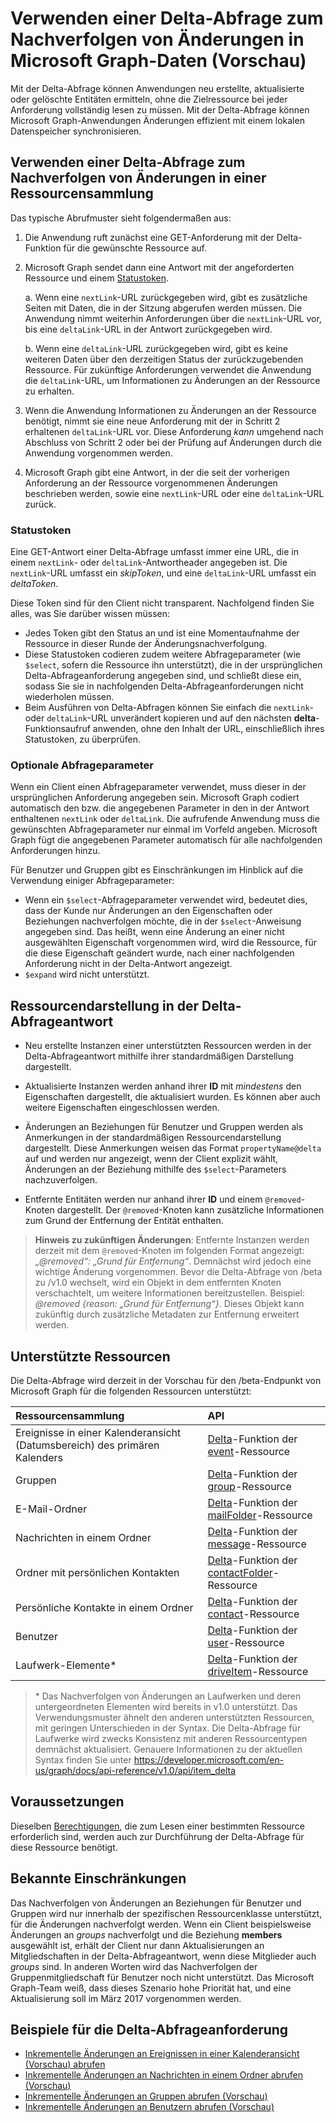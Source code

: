 #  <a name="use-delta-query-to-track-changes-in-microsoft-graph-data-preview"></a>Verwenden einer Delta-Abfrage zum Nachverfolgen von Änderungen in Microsoft Graph-Daten (Vorschau)

Mit der Delta-Abfrage können Anwendungen neu erstellte, aktualisierte oder gelöschte Entitäten ermitteln, ohne die Zielressource bei jeder Anforderung vollständig lesen zu müssen. Mit der Delta-Abfrage können Microsoft Graph-Anwendungen Änderungen effizient mit einem lokalen Datenspeicher synchronisieren.

## <a name="use-delta-query-to-track-changes-in-a-resource-collection"></a>Verwenden einer Delta-Abfrage zum Nachverfolgen von Änderungen in einer Ressourcensammlung

Das typische Abrufmuster sieht folgendermaßen aus:

1.  Die Anwendung ruft zunächst eine GET-Anforderung mit der Delta-Funktion für die gewünschte Ressource auf.
2.  Microsoft Graph sendet dann eine Antwort mit der angeforderten Ressource und einem [Statustoken](#state-tokens).

     a.  Wenn eine `nextLink`-URL zurückgegeben wird, gibt es zusätzliche Seiten mit Daten, die in der Sitzung abgerufen werden müssen. Die Anwendung nimmt weiterhin Anforderungen über die `nextLink`-URL vor, bis eine `deltaLink`-URL in der Antwort zurückgegeben wird.

     b.  Wenn eine `deltaLink`-URL zurückgegeben wird, gibt es keine weiteren Daten über den derzeitigen Status der zurückzugebenden Ressource. Für zukünftige Anforderungen verwendet die Anwendung die `deltaLink`-URL, um Informationen zu Änderungen an der Ressource zu erhalten.
     
3.  Wenn die Anwendung Informationen zu Änderungen an der Ressource benötigt, nimmt sie eine neue Anforderung mit der in Schritt 2 erhaltenen `deltaLink`-URL vor. Diese Anforderung *kann* umgehend nach Abschluss von Schritt 2 oder bei der Prüfung auf Änderungen durch die Anwendung vorgenommen werden.
4.  Microsoft Graph gibt eine Antwort, in der die seit der vorherigen Anforderung an der Ressource vorgenommenen Änderungen beschrieben werden, sowie eine `nextLink`-URL oder eine `deltaLink`-URL zurück.

### <a name="state-tokens"></a>Statustoken

Eine GET-Antwort einer Delta-Abfrage umfasst immer eine URL, die in einem `nextLink`- oder `deltaLink`-Antwortheader angegeben ist. Die `nextLink`-URL umfasst ein _skipToken_, und eine `deltaLink`-URL umfasst ein _deltaToken_. 

Diese Token sind für den Client nicht transparent. Nachfolgend finden Sie alles, was Sie darüber wissen müssen:

- Jedes Token gibt den Status an und ist eine Momentaufnahme der Ressource in dieser Runde der Änderungsnachverfolgung. 
- Diese Statustoken codieren zudem weitere Abfrageparameter (wie `$select`, sofern die Ressource ihn unterstützt), die in der ursprünglichen Delta-Abfrageanforderung angegeben sind, und schließt diese ein, sodass Sie sie in nachfolgenden Delta-Abfrageanforderungen nicht wiederholen müssen.
- Beim Ausführen von Delta-Abfragen können Sie einfach die `nextLink`- oder `deltaLink`-URL unverändert kopieren und auf den nächsten **delta**-Funktionsaufruf anwenden, ohne den Inhalt der URL, einschließlich ihres Statustoken, zu überprüfen.


### <a name="optional-query-parameters"></a>Optionale Abfrageparameter

Wenn ein Client einen Abfrageparameter verwendet, muss dieser in der ursprünglichen Anforderung angegeben sein. Microsoft Graph codiert automatisch den bzw. die angegebenen Parameter in den in der Antwort enthaltenen `nextLink` oder `deltaLink`. Die aufrufende Anwendung muss die gewünschten Abfrageparameter nur einmal im Vorfeld angeben. Microsoft Graph fügt die angegebenen Parameter automatisch für alle nachfolgenden Anforderungen hinzu.

Für Benutzer und Gruppen gibt es Einschränkungen im Hinblick auf die Verwendung einiger Abfrageparameter:

-   Wenn ein `$select`-Abfrageparameter verwendet wird, bedeutet dies, dass der Kunde nur Änderungen an den Eigenschaften oder Beziehungen nachverfolgen möchte, die in der `$select`-Anweisung angegeben sind. Das heißt, wenn eine Änderung an einer nicht ausgewählten Eigenschaft vorgenommen wird, wird die Ressource, für die diese Eigenschaft geändert wurde, nach einer nachfolgenden Anforderung nicht in der Delta-Antwort angezeigt.
-   `$expand` wird nicht unterstützt.

## <a name="resource-representation-in-the-delta-query-response"></a>Ressourcendarstellung in der Delta-Abfrageantwort

-   Neu erstellte Instanzen einer unterstützten Ressourcen werden in der Delta-Abfrageantwort mithilfe ihrer standardmäßigen Darstellung dargestellt.

-   Aktualisierte Instanzen werden anhand ihrer **ID** mit *mindestens* den Eigenschaften dargestellt, die aktualisiert wurden. Es können aber auch weitere Eigenschaften eingeschlossen werden.

-   Änderungen an Beziehungen für Benutzer und Gruppen werden als Anmerkungen in der standardmäßigen Ressourcendarstellung dargestellt. Diese Anmerkungen weisen das Format `propertyName@delta` auf und werden nur angezeigt, wenn der Client explizit wählt, Änderungen an der Beziehung mithilfe des `$select`-Parameters nachzuverfolgen.

-   Entfernte Entitäten werden nur anhand ihrer **ID** und einem `@removed`-Knoten dargestellt. Der `@removed`-Knoten kann zusätzliche Informationen zum Grund der Entfernung der Entität enthalten.

> **Hinweis zu zukünftigen Änderungen**: Entfernte Instanzen werden derzeit mit dem `@removed`-Knoten im folgenden Format angezeigt: *„@removed“: „Grund für Entfernung“*. Demnächst wird jedoch eine wichtige Änderung vorgenommen. Bevor die Delta-Abfrage von /beta zu /v1.0 wechselt, wird ein Objekt in dem entfernten Knoten verschachtelt, um weitere Informationen bereitzustellen. Beispiel: *@removed {reason: „Grund für Entfernung“}*. Dieses Objekt kann zukünftig durch zusätzliche Metadaten zur Entfernung erweitert werden.

## <a name="supported-resources"></a>Unterstützte Ressourcen

Die Delta-Abfrage wird derzeit in der Vorschau für den /beta-Endpunkt von Microsoft Graph für die folgenden Ressourcen unterstützt:

| **Ressourcensammlung** | **API** |
|:------ | :------ |
| Ereignisse in einer Kalenderansicht (Datumsbereich) des primären Kalenders | [Delta](../api-reference/beta/api/event_delta.md)-Funktion der [event](../api-reference/beta/resources/event.md)-Ressource |
| Gruppen | [Delta](../api-reference/beta/api/group_delta.md)-Funktion der [group](../api-reference/beta/resources/group.md)-Ressource |
| E-Mail-Ordner | [Delta](../api-reference/beta/api/mailfolder_delta.md)-Funktion der [mailFolder](../api-reference/beta/resources/mailFolder.md)-Ressource |
| Nachrichten in einem Ordner | [Delta](../api-reference/beta/api/message_delta.md)-Funktion der [message](../api-reference/beta/resources/message.md)-Ressource | 
| Ordner mit persönlichen Kontakten | [Delta](../api-reference/beta/api/contactfolder_delta.md)-Funktion der [contactFolder](../api-reference/beta/resources/contactfolder.md)-Ressource |
| Persönliche Kontakte in einem Ordner | [Delta](../api-reference/beta/api/contact_delta.md)-Funktion der [contact](../api-reference/beta/resources/contact.md)-Ressource |
| Benutzer | [Delta](../api-reference/beta/api/user_delta.md)-Funktion der [user](../api-reference/beta/resources/user.md)-Ressource | 
| Laufwerk-Elemente\* | [Delta](../api-reference/beta/api/item_delta.md)-Funktion der [driveItem](../api-reference/beta/resources/driveItem.md)-Ressource |


> \* Das Nachverfolgen von Änderungen an Laufwerken und deren untergeordneten Elementen wird bereits in v1.0 unterstützt. Das Verwendungsmuster ähnelt den anderen unterstützten Ressourcen, mit geringen Unterschieden in der Syntax. Die Delta-Abfrage für Laufwerke wird zwecks Konsistenz mit anderen Ressourcentypen demnächst aktualisiert. Genauere Informationen zu der aktuellen Syntax finden Sie unter <https://developer.microsoft.com/en-us/graph/docs/api-reference/v1.0/api/item_delta>

## <a name="prerequisites"></a>Voraussetzungen

Dieselben [Berechtigungen](../authorization/permission_scopes.md), die zum Lesen einer bestimmten Ressource erforderlich sind, werden auch zur Durchführung der Delta-Abfrage für diese Ressource benötigt.

## <a name="known-limitations"></a>Bekannte Einschränkungen

Das Nachverfolgen von Änderungen an Beziehungen für Benutzer und Gruppen wird nur innerhalb der spezifischen Ressourcenklasse unterstützt, für die Änderungen nachverfolgt werden. Wenn ein Client beispielsweise Änderungen an *groups* nachverfolgt und die Beziehung **members** ausgewählt ist, erhält der Client nur dann Aktualisierungen an Mitgliedschaften in der Delta-Abfrageantwort, wenn diese Mitglieder auch *groups* sind. In anderen Worten wird das Nachverfolgen der Gruppenmitgliedschaft für Benutzer noch nicht unterstützt. Das Microsoft Graph-Team weiß, dass dieses Szenario hohe Priorität hat, und eine Aktualisierung soll im März 2017 vorgenommen werden.

## <a name="delta-query-request-examples"></a>Beispiele für die Delta-Abfrageanforderung 

- [Inkrementelle Änderungen an Ereignissen in einer Kalenderansicht (Vorschau) abrufen](../Concepts/delta_query_events.md)
- [Inkrementelle Änderungen an Nachrichten in einem Ordner abrufen (Vorschau)](./delta_query_messages.md)
- [Inkrementelle Änderungen an Gruppen abrufen (Vorschau)](./delta_query_groups.md)
- [Inkrementelle Änderungen an Benutzern abrufen (Vorschau)](./delta_query_users.md)